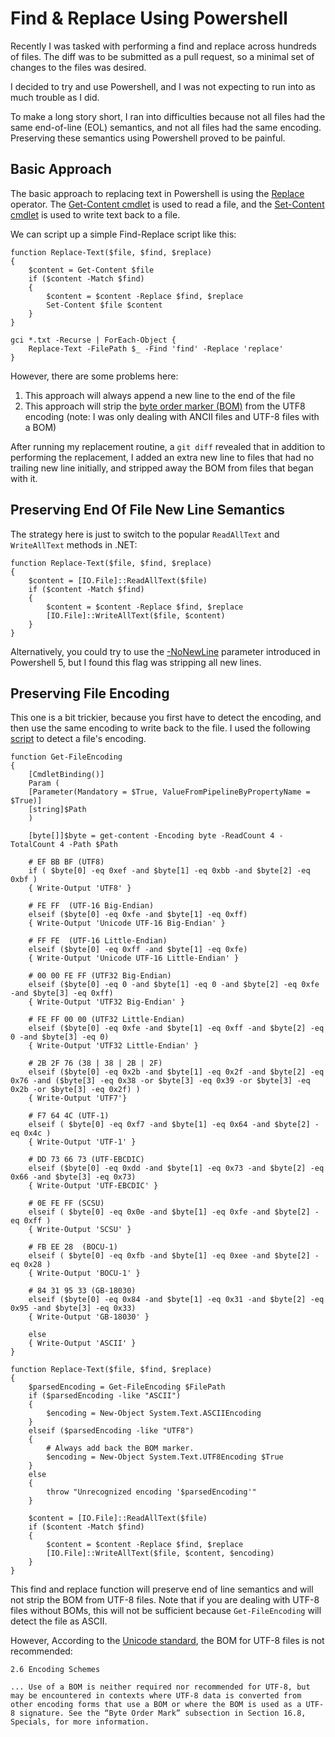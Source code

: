 <h1>Find & Replace Using Powershell</h1>

Recently I was tasked with performing a find and replace across hundreds of files. The diff was to be submitted as a pull request, so a minimal set of changes to the files was desired.

I decided to try and use Powershell, and I was not expecting to run into as much trouble as I did.
 
To make a long story short, I ran into difficulties because not all files had the same end-of-line (EOL) semantics, and not all files had the same encoding. Preserving these semantics using Powershell proved to be painful.

<h2>Basic Approach</h2>

The basic approach to replacing text in Powershell is using the [Replace](https://blogs.technet.microsoft.com/heyscriptingguy/2011/03/21/use-powershell-to-replace-text-in-strings/) operator. The [Get-Content cmdlet](https://msdn.microsoft.com/en-us/powershell/reference/5.0/microsoft.powershell.management/get-content) is used to read a file, and the [Set-Content cmdlet](https://msdn.microsoft.com/en-us/powershell/reference/5.1/microsoft.powershell.management/set-content) is used to write text back to a file.

We can script up a simple Find-Replace script like this:

```
function Replace-Text($file, $find, $replace)
{
    $content = Get-Content $file
    if ($content -Match $find)
    {
        $content = $content -Replace $find, $replace
        Set-Content $file $content 
    }
}

gci *.txt -Recurse | ForEach-Object { 
    Replace-Text -FilePath $_ -Find 'find' -Replace 'replace' 
}
```

However, there are some problems here:
1) This approach will always append a new line to the end of the file
2) This approach will strip the [byte order marker (BOM)](https://en.wikipedia.org/wiki/Byte_order_mark) from the UTF8 encoding (note: I was only dealing with ANCII files and UTF-8 files with a BOM)

After running my replacement routine, a ```git diff``` revealed that in addition to performing the replacement, I added an extra new  line to files that had no trailing new line initially, and stripped away the BOM from files that began with it.

<h2>Preserving End Of File New Line Semantics</h2>

The strategy here is just to switch to the popular ```ReadAllText``` and ```WriteAllText``` methods in .NET:

```
function Replace-Text($file, $find, $replace)
{
    $content = [IO.File]::ReadAllText($file)
    if ($content -Match $find)
    {
        $content = $content -Replace $find, $replace
        [IO.File]::WriteAllText($file, $content)
    }
}
```

Alternatively, you could try to use the [-NoNewLine](https://blogs.technet.microsoft.com/heyscriptingguy/2015/08/07/the-powershell-5-nonewline-parameter/) parameter introduced in Powershell 5, but I found this flag was stripping all new lines.

<h2>Preserving File Encoding</h2>

This one is a bit trickier, because you first have to detect the encoding, and then use the same encoding to write back to the file. I used the following [script](https://gist.github.com/jpoehls/2406504) to detect a file's encoding.

```
function Get-FileEncoding
{
    [CmdletBinding()] 
    Param (
    [Parameter(Mandatory = $True, ValueFromPipelineByPropertyName = $True)] 
    [string]$Path
    )

    [byte[]]$byte = get-content -Encoding byte -ReadCount 4 -TotalCount 4 -Path $Path

    # EF BB BF (UTF8)
    if ( $byte[0] -eq 0xef -and $byte[1] -eq 0xbb -and $byte[2] -eq 0xbf )
    { Write-Output 'UTF8' }

    # FE FF  (UTF-16 Big-Endian)
    elseif ($byte[0] -eq 0xfe -and $byte[1] -eq 0xff)
    { Write-Output 'Unicode UTF-16 Big-Endian' }

    # FF FE  (UTF-16 Little-Endian)
    elseif ($byte[0] -eq 0xff -and $byte[1] -eq 0xfe)
    { Write-Output 'Unicode UTF-16 Little-Endian' }

    # 00 00 FE FF (UTF32 Big-Endian)
    elseif ($byte[0] -eq 0 -and $byte[1] -eq 0 -and $byte[2] -eq 0xfe -and $byte[3] -eq 0xff)
    { Write-Output 'UTF32 Big-Endian' }

    # FE FF 00 00 (UTF32 Little-Endian)
    elseif ($byte[0] -eq 0xfe -and $byte[1] -eq 0xff -and $byte[2] -eq 0 -and $byte[3] -eq 0)
    { Write-Output 'UTF32 Little-Endian' }

    # 2B 2F 76 (38 | 38 | 2B | 2F)
    elseif ($byte[0] -eq 0x2b -and $byte[1] -eq 0x2f -and $byte[2] -eq 0x76 -and ($byte[3] -eq 0x38 -or $byte[3] -eq 0x39 -or $byte[3] -eq 0x2b -or $byte[3] -eq 0x2f) )
    { Write-Output 'UTF7'}

    # F7 64 4C (UTF-1)
    elseif ( $byte[0] -eq 0xf7 -and $byte[1] -eq 0x64 -and $byte[2] -eq 0x4c )
    { Write-Output 'UTF-1' }

    # DD 73 66 73 (UTF-EBCDIC)
    elseif ($byte[0] -eq 0xdd -and $byte[1] -eq 0x73 -and $byte[2] -eq 0x66 -and $byte[3] -eq 0x73)
    { Write-Output 'UTF-EBCDIC' }

    # 0E FE FF (SCSU)
    elseif ( $byte[0] -eq 0x0e -and $byte[1] -eq 0xfe -and $byte[2] -eq 0xff )
    { Write-Output 'SCSU' }

    # FB EE 28  (BOCU-1)
    elseif ( $byte[0] -eq 0xfb -and $byte[1] -eq 0xee -and $byte[2] -eq 0x28 )
    { Write-Output 'BOCU-1' }

    # 84 31 95 33 (GB-18030)
    elseif ($byte[0] -eq 0x84 -and $byte[1] -eq 0x31 -and $byte[2] -eq 0x95 -and $byte[3] -eq 0x33)
    { Write-Output 'GB-18030' }

    else
    { Write-Output 'ASCII' }
}

function Replace-Text($file, $find, $replace)
{
    $parsedEncoding = Get-FileEncoding $FilePath
    if ($parsedEncoding -like "ASCII")
    {
        $encoding = New-Object System.Text.ASCIIEncoding
    }
    elseif ($parsedEncoding -like "UTF8")
    {
        # Always add back the BOM marker.
        $encoding = New-Object System.Text.UTF8Encoding $True
    }
    else
    {
        throw "Unrecognized encoding '$parsedEncoding'"
    }
    
    $content = [IO.File]::ReadAllText($file)
    if ($content -Match $find)
    {
        $content = $content -Replace $find, $replace
        [IO.File]::WriteAllText($file, $content, $encoding)
    }
}
```

This find and replace function will preserve end of line semantics and will not strip the BOM from UTF-8 files. Note that if you are dealing with UTF-8 files without BOMs, this will not be sufficient because ```Get-FileEncoding``` will detect the file as ASCII.

However, According to the [Unicode standard](http://www.unicode.org/versions/Unicode5.0.0/ch02.pdf), the BOM for UTF-8 files is not recommended:

```
2.6 Encoding Schemes

... Use of a BOM is neither required nor recommended for UTF-8, but may be encountered in contexts where UTF-8 data is converted from other encoding forms that use a BOM or where the BOM is used as a UTF-8 signature. See the “Byte Order Mark” subsection in Section 16.8, Specials, for more information.
```
